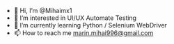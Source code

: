 - 👋 Hi, I’m @Mihaimx1
- 👀 I’m interested in UI/UX Automate Testing
- 🌱 I’m currently learning Python / Selenium WebDriver
- 📫 How to reach me marin.mihai996@gmail.com

<!---
Mihaimx1/Mihaimx1 is a ✨ special ✨ repository because its `README.md` (this file) appears on your GitHub profile.
You can click the Preview link to take a look at your changes.
--->
